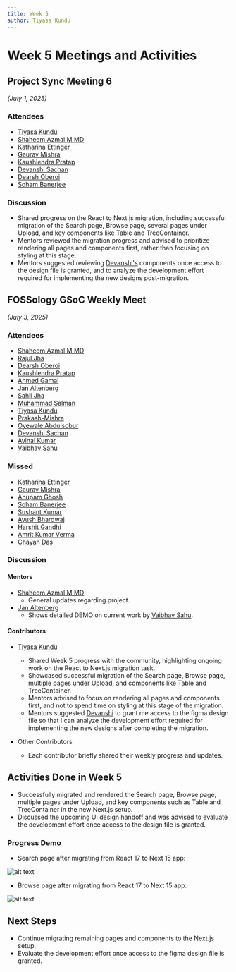 ```yaml
---
title: Week 5
author: Tiyasa Kundu
---
```

<!--
SPDX-License-Identifier: CC-BY-SA-4.0

SPDX-FileCopyrightText: 2025 Tiyasa Kundu <tiyasakundu20@gmail.com>
-->

# Week 5 Meetings and Activities

## Project Sync Meeting 6

*(July 1, 2025)*

### Attendees 

- [Tiyasa Kundu](https://github.com/tiyasakundu)
- [Shaheem Azmal M MD](https://github.com/shaheemazmalmmd)
- [Katharina Ettinger](https://github.com/EttingerK)
- [Gaurav Mishra](https://github.com/gmishx)
- [Kaushlendra Pratap](https://github.com/Kaushl2208)
- [Devanshi Sachan](https://github.com/devxnshi)
- [Dearsh Oberoi](https://github.com/deo002)
- [Soham Banerjee](https://github.com/soham4abc)

### Discussion

- Shared progress on the React to Next.js migration, including successful migration of the Search page, Browse page, several pages under Upload, and key components like Table and TreeContainer.
- Mentors reviewed the migration progress and advised to prioritize rendering all pages and components first, rather than focusing on styling at this stage.
- Mentors suggested reviewing [Devanshi's](https://github.com/devxnshi) components once access to the design file is granted, and to analyze the development effort required for implementing the new designs post-migration.

## FOSSology GSoC Weekly Meet

*(July 3, 2025)*

### Attendees

- [Shaheem Azmal M MD](https://github.com/shaheemazmalmmd)
- [Rajul Jha](https://github.com/rajuljha)
- [Dearsh Oberoi](https://github.com/deo002)
- [Kaushlendra Pratap](https://github.com/Kaushl2208)
- [Ahmed Gamal](https://github.com/Ahmed-Gamal24)
- [Jan Altenberg](https://github.com/JanAltenberg)
- [Sahil Jha](https://github.com/sjha2048)
- [Muhammad Salman](https://github.com/SalmanDeveloperz)
- [Tiyasa Kundu](https://github.com/tiyasakundu)
- [Prakash-Mishra](https://github.com/Prakash-Mishra-9ghz)
- [Oyewale Abdulsobur](https://github.com/smilingprogrammer)
- [Devanshi Sachan](https://github.com/devxnshi)
- [Avinal Kumar](https://github.com/avinal)
- [Vaibhav Sahu](https://github.com/Vaibhavsahu2810)

### Missed

- [Katharina Ettinger](https://github.com/EttingerK)
- [Gaurav Mishra](https://github.com/GMishx)
- [Anupam Ghosh](https://github.com/ag4ums)
- [Soham Banerjee](https://github.com/soham4abc)
- [Sushant Kumar](https://github.com/its-sushant)
- [Ayush Bhardwaj](https://github.com/hastagAB)
- [Harshit Gandhi](https://github.com/harshitg927)
- [Amrit Kumar Verma](https://github.com/amritkv)
- [Chayan Das](https://github.com/ChayanDass)

### Discussion

#### Mentors

- [Shaheem Azmal M MD](https://github.com/shaheemazmalmmd)
    - General updates regarding project.
- [Jan Altenberg](https://github.com/JanAltenberg)
    - Shows detailed DEMO on current work by [Vaibhav Sahu](https://github.com/Vaibhavsahu2810).

#### Contributors

- [Tiyasa Kundu](https://github.com/tiyasakundu)
    - Shared Week 5 progress with the community, highlighting ongoing work on the React to Next.js migration task.
    - Showcased successful migration of the Search page, Browse page, multiple pages under Upload, and components like Table and TreeContainer.
    - Mentors advised to focus on rendering all pages and components first, and not to spend time on styling at this stage of the migration.
    - Mentors suggested [Devanshi](https://github.com/devxnshi) to grant me access to the figma design file so that I can analyze the development effort required for implementing the new designs after completing the migration.

- Other Contributors
    - Each contributor briefly shared their weekly progress and updates.

## Activities Done in Week 5

- Successfully migrated and rendered the Search page, Browse page, multiple pages under Upload, and key components such as Table and TreeContainer in the new Next.js setup.
- Discussed the upcoming UI design handoff and was advised to evaluate the development effort once access to the design file is granted.

### Progress Demo

- Search page after migrating from React 17 to Next 15 app:

![alt text](searchpage.png)

- Browse page after migrating from React 17 to Next 15 app:

![alt text](browsepage.png)

## Next Steps

- Continue migrating remaining pages and components to the Next.js setup.
- Evaluate the development effort once access to the figma design file is granted.